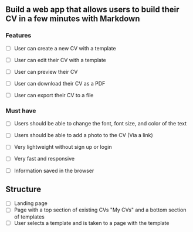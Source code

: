 ## Build a web app that allows users to build their CV in a few minutes with Markdown

### Features

- [ ] User can create a new CV with a template
- [ ] User can edit their CV with a template
- [ ] User can preview their CV
- [ ] User can download their CV as a PDF
- [ ] User can export their CV to a file


### Must have

- [ ] Users should be able to change the font, font size, and color of the text
- [ ] Users should be able to add a photo to the CV (Via a link)
- [ ] Very lightweight without sign up or login
- [ ] Very fast and responsive
- [ ] Information saved in the browser


## Structure

- [ ] Landing page
- [ ] Page with a top section of existing CVs "My CVs" and a bottom section of templates
- [ ] User selects a template and is taken to a page with the template